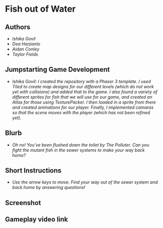 # Fish out of Water

## Authors
- *Ishika Govil*
- *Dea Harjianto*
- *Aidan Conley*
- *Taylor Fields*

## Jumpstarting Game Development
- *Ishika Govil: I created the repository with a Phaser 3 template. I used Tiled to create map designs for our different levels (which do not work yet with collisions) and added that to the game. I also found a variety of different sprites for fish that we will use for our game, and created an Atlas for those using TexturePacker. I then loaded in a sprite from there and created animations for our player. Finally, I implemented camaras so that the scene moves with the player (which has not been refined yet).*
## Blurb
- *Oh no! You've been flushed down the toilet by The Polluter. Can you fight the mutant fish in the sewer systems to make your way back home?*

## Short Instructions
- *Use the arrow keys to move. Find your way out of the sewer system and back home by answering questions!*

## Screenshot


## Gameplay video link

